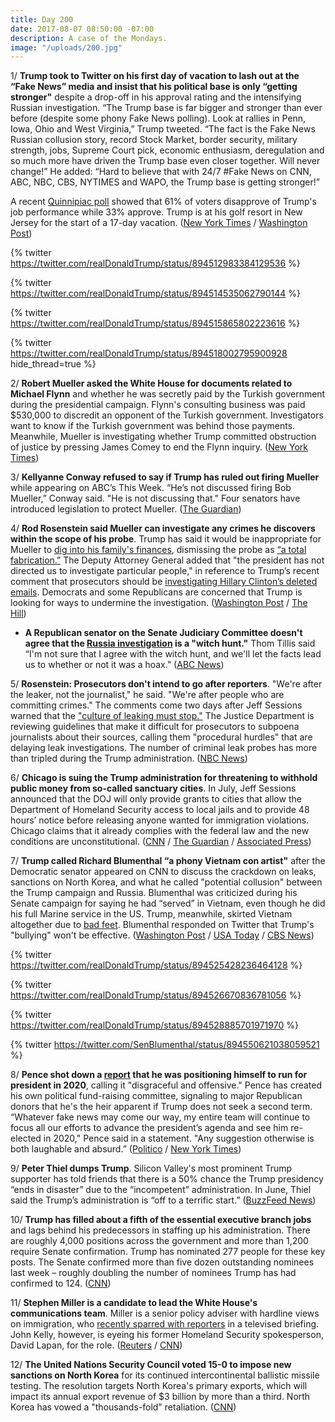 ```yaml
---
title: Day 200
date: 2017-08-07 08:50:00 -07:00
description: A case of the Mondays.
image: "/uploads/200.jpg"
---
```


1/ **Trump took to Twitter on his first day of vacation to lash out at the “Fake News” media and insist that his political base is only “getting stronger"** despite a drop-off in his approval rating and the intensifying Russian investigation. “The Trump base is far bigger and stronger than ever before (despite some phony Fake News polling). Look at rallies in Penn, Iowa, Ohio and West Virginia,” Trump tweeted. “The fact is the Fake News Russian collusion story, record Stock Market, border security, military strength, jobs, Supreme Court pick, economic enthusiasm, deregulation and so much more have driven the Trump base even closer together. Will never change!” He added: “Hard to believe that with 24/7 #Fake News on CNN, ABC, NBC, CBS, NYTIMES and WAPO, the Trump base is getting stronger!”

A recent [Quinnipiac poll](https://whatthefuckjusthappenedtoday.com/2017/08/02/day-195/#poll-61-disapprove-of-trumps-job-per) showed that 61% of voters disapprove of Trump's job performance while 33% approve. Trump is at his golf resort in New Jersey for the start of a 17-day vacation. ([New York Times](https://www.nytimes.com/2017/08/07/us/politics/trump-breaks-from-vacation-to-tweet-outrage-at-media-and-rally-his-base.html) / [Washington Post](https://www.washingtonpost.com/news/post-politics/wp/2017/08/07/trump-says-his-political-base-is-stronger-than-ever-despite-polling-to-the-contrary/))

{% twitter https://twitter.com/realDonaldTrump/status/894512983384129536 %}

{% twitter https://twitter.com/realDonaldTrump/status/894514535062790144 %}

{% twitter https://twitter.com/realDonaldTrump/status/894515865802223616 %}

{% twitter https://twitter.com/realDonaldTrump/status/894518002795900928 hide_thread=true %}

2/ **Robert Mueller asked the White House for documents related to Michael Flynn** and whether he was secretly paid by the Turkish government during the presidential campaign. Flynn's consulting business was paid $530,000 to discredit an opponent of the Turkish government. Investigators want to know if the Turkish government was behind those payments. Meanwhile, Mueller is investigating whether Trump committed obstruction of justice by pressing James Comey to end the Flynn inquiry. ([New York Times](https://www.nytimes.com/2017/08/04/us/politics/robert-mueller-michael-flynn-turkey.html))

3/ **Kellyanne Conway refused to say if Trump has ruled out firing Mueller** while appearing on ABC’s This Week. “He’s not discussed firing Bob Mueller,” Conway said. "He is not discussing that." Four senators have introduced legislation to protect Mueller. ([The Guardian](https://www.theguardian.com/us-news/2017/aug/06/donald-trump-robert-mueller-russia-kellyanne-conway))

4/ **Rod Rosenstein said Mueller can investigate any crimes he discovers within the scope of his probe**. Trump has said it would be inappropriate for Mueller to [dig into his family's finances](https://whatthefuckjusthappenedtoday.com/2017/07/20/day-182/#1-trump-would-have-never-hired-jeff), dismissing the probe as [“a total fabrication.”](https://whatthefuckjusthappenedtoday.com/2017/08/04/day-197/#2-trump-used-a-campaign-style-rally) The Deputy Attorney General added that "the president has not directed us to investigate particular people," in reference to Trump’s recent comment that prosecutors should be [investigating Hillary Clinton’s deleted emails](https://whatthefuckjusthappenedtoday.com/2017/07/25/day-187/#3-trump-ripped-jeff-sessions-on-twit). Democrats and some Republicans are concerned that Trump is looking for ways to undermine the investigation. ([Washington Post](https://www.washingtonpost.com/powerpost/rosenstein-special-counsel-mueller-can-investigate-any-crimes-he-uncovers-in-russia-probe/2017/08/06/2209365a-7aae-11e7-83c7-5bd5460f0d7e_story.html) / [The Hill](http://thehill.com/homenews/administration/345528-rosenstein-trump-has-not-directed-us-to-investigate-particular-people))

* **A Republican senator on the Senate Judiciary Committee doesn't agree that the <a href="{{ site.baseurl }}/trump-russia-investigation/">Russia investigation</a> is a "witch hunt."** Thom Tillis said “I'm not sure that I agree with the witch hunt, and we'll let the facts lead us to whether or not it was a hoax." ([ABC News](http://abcnews.go.com/Politics/republican-senator-unsure-agrees-trump-russia-probe-witch/story?id=49053096))

5/ **Rosenstein: Prosecutors don't intend to go after reporters**. "We're after the leaker, not the journalist," he said. "We're after people who are committing crimes." The comments come two days after Jeff Sessions warned that the ["culture of leaking must stop."](https://whatthefuckjusthappenedtoday.com/2017/08/04/day-197/#7-jeff-sessions-issued-a-warning-tha)  The Justice Department is reviewing guidelines that make it difficult for prosecutors to subpoena journalists about their sources, calling them "procedural hurdles" that are delaying leak investigations. The number of criminal leak probes has more than tripled during the Trump administration. ([NBC News](http://www.nbcnews.com/politics/politics-news/deputy-ag-rosenstein-says-prosecutors-don-t-intend-go-after-n790076))

6/ **Chicago is suing the Trump administration for threatening to withhold public money from so-called sanctuary cities**. In July, Jeff Sessions announced that the DOJ will only provide grants to cities that allow the Department of Homeland Security access to local jails and to provide 48 hours’ notice before releasing anyone wanted for immigration violations. Chicago claims that it already complies with the federal law and the new conditions are unconstitutional. ([CNN](http://www.cnn.com/2017/08/07/politics/rahm-emanuel-doj-sanctuary-city-cnntv/index.html) / [The Guardian](https://www.theguardian.com/us-news/2017/aug/06/chicago-sue-trump-administration-sanctuary-cities) / [Associated Press](https://apnews.com/12e9b3a6f2ec451a8a82c3c8b81aaced/Chicago-to-file-federal-lawsuit-over-sanctuary-cities-threat))

7/ **Trump called Richard Blumenthal “a phony Vietnam con artist"** after the Democratic senator appeared on CNN to discuss the crackdown on leaks, sanctions on North Korea, and what he called "potential collusion" between the Trump campaign and Russia. Blumenthal was criticized during his Senate campaign for saying he had “served” in Vietnam, even though he did his full Marine service in the US. Trump, meanwhile, skirted Vietnam altogether due to [bad feet](https://www.nytimes.com/2016/08/02/us/politics/donald-trump-draft-record.html). Blumenthal responded on Twitter that Trump's "bullying" won't be effective. ([Washington Post](https://www.washingtonpost.com/news/post-politics/wp/2017/08/07/trump-renews-attack-on-democratic-senator-calling-him-a-vietnam-con-artist-on-twitter/) / [USA Today](https://www.usatoday.com/story/news/politics/onpolitics/2017/08/07/donald-trump-attacks-richard-blumenthal-over-vietnam-service/544457001/) / [CBS News](http://www.cbsnews.com/news/richard-blumenthal-responds-to-trumps-tweets-about-russian-collusion-and-vietnam/))

{% twitter https://twitter.com/realDonaldTrump/status/894525428236464128 %}

{% twitter https://twitter.com/realDonaldTrump/status/894526670836781056 %}

{% twitter https://twitter.com/realDonaldTrump/status/894528885701971970 %}

{% twitter https://twitter.com/SenBlumenthal/status/894550621038059521 %}

8/ **Pence shot down a [report](https://www.nytimes.com/2017/08/05/us/politics/2020-campaign-president-trump-cotton-sasse-pence.html) that he was positioning himself to run for president in 2020**, calling it "disgraceful and offensive." Pence has created his own political fund-raising committee, signaling to major Republican donors that he's the heir apparent if Trump does not seek a second term. “Whatever fake news may come our way, my entire team will continue to focus all our efforts to advance the president’s agenda and see him re-elected in 2020," Pence said in a statement. "Any suggestion otherwise is both laughable and absurd.” ([Politico](http://www.politico.com/story/2017/08/06/pence-new-york-times-2020-trump-241365) / [New York Times](https://www.nytimes.com/2017/08/06/us/politics/mike-pence-election-2020.html))

9/ **Peter Thiel dumps Trump**. Silicon Valley's most prominent Trump supporter has told friends that there is a 50% chance the Trump presidency “ends in disaster” due to the “incompetent” administration. In June, Thiel said the Trump’s administration is “off to a terrific start.” ([BuzzFeed News](https://www.buzzfeed.com/ryanmac/peter-thiel-and-donald-trump))

10/ **Trump has filled about a fifth of the essential executive branch jobs** and lags behind his predecessors in staffing up his administration. There are roughly 4,000 positions across the government and more than 1,200 require Senate confirmation. Trump has nominated 277 people for these key posts. The Senate confirmed more than five dozen outstanding nominees last week – roughly doubling the number of nominees Trump has had confirmed to 124. ([CNN](http://www.cnn.com/2017/08/07/politics/trump-200-days-nominations/index.html))

11/ **Stephen Miller is a candidate to lead the White House's communications team**. Miller is a senior policy adviser with hardline views on immigration, who [recently sparred with reporters](https://whatthefuckjusthappenedtoday.com/2017/08/03/day-196/#10-stephen-miller-told-cnns-jim-acos) in a televised briefing. John Kelly, however, is eyeing his former Homeland Security spokesperson, David Lapan, for the role. ([Reuters](https://www.reuters.com/article/us-usa-trump-idUSKBN1AL0T4) / [CNN](http://www.cnn.com/2017/08/05/politics/miller-communications-role/index.html))

12/ **The United Nations Security Council voted 15-0 to impose new sanctions on North Korea** for its continued intercontinental ballistic missile testing. The resolution targets North Korea's primary exports, which will impact its annual export revenue of $3 billion by more than a third. North Korea has vowed a "thousands-fold" retaliation. ([CNN](http://www.cnn.com/2017/08/05/asia/north-korea-un-sanctions/index.html))
